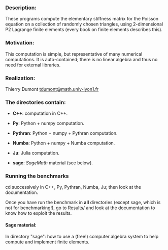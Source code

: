 ### Description:

These programs compute the elementary stiffness matrix for the Poisson
equation on a collection of  randomly chosen triangles, using 
2-dimensional  P2 Lagrange finite elements (every book on finite elements
describes this).


### Motivation:

This computation is simple, but representative of many numerical
computations. It is auto-contained;  there is no linear algebra and thus
no need for external libraries.

### Realization:

Thierry Dumont   tdumont@math.univ-lyon1.fr

### The directories contain:

- **C++**: computation in C++.

- **Py**:  Python + numpy computation.

- **Pythran**:  Python + numpy + Pythran  computation.

- **Numba**: Python + numpy + Numba  computation.

- **Ju**: Julia computation.

- **sage**: _SageMath_ material (see below).
### Running the benchmarks

cd successively in C++, Py, Pythran, Numba, Ju; then look at the documentation.

Once you have run the benchmark in **all** directories (except sage,
which is not for benchmarking!), go to Results/
and look at the documentation to know how to exploit the results.

#### Sage material:

In directory "sage": how to use a (free!) computer algebra system to
 help compute and implement finite elements. 
